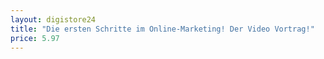 ```yaml
---
layout: digistore24
title: "Die ersten Schritte im Online-Marketing! Der Video Vortrag!"
price: 5.97
---
```

